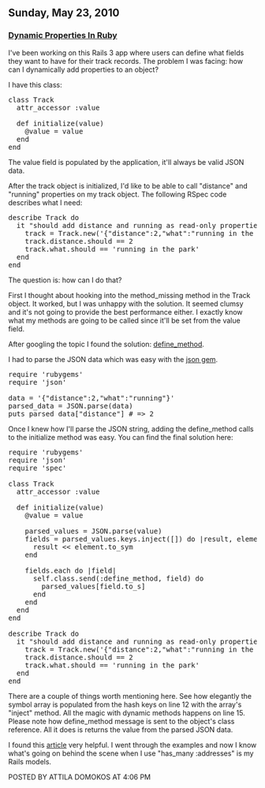 ## Sunday, May 23, 2010

### [Dynamic Properties In Ruby](http://www.adomokos.com/2010/05/dynamic-properties-in-ruby.html)

I've been working on this Rails 3 app where users can define what fields they want to have for their track records. The problem I was facing: how can I dynamically add properties to an object?

I have this class:

<pre class="brush: ruby">class Track
  attr_accessor :value

  def initialize(value)
    @value = value
  end
end
</pre>

The value field is populated by the application, it'll always be valid JSON data.

After the track object is initialized, I'd like to be able to call "distance" and "running" properties on my track object. The following RSpec code describes what I need:

<pre class="brush: ruby">describe Track do
  it "should add distance and running as read-only properties" do
    track = Track.new('{"distance":2,"what":"running in the park"}')
    track.distance.should == 2
    track.what.should == 'running in the park'
  end
end
</pre>

The question is: how can I do that?

First I thought about hooking into the method_missing method in the Track object. It worked, but I was unhappy with the solution. It seemed clumsy and it's not going to provide the best performance either. I exactly know what my methods are going to be called since it'll be set from the value field.

After googling the topic I found the solution: [define_method](http://ruby-doc.org/core/classes/Module.html#M001654).

I had to parse the JSON data which was easy with the [json gem](http://flori.github.com/json/).

<pre class="brush: ruby">require 'rubygems'
require 'json'

data = '{"distance":2,"what":"running"}'
parsed_data = JSON.parse(data)
puts parsed_data["distance"] # => 2
</pre>

Once I knew how I'll parse the JSON string, adding the define_method calls to the initialize method was easy.
You can find the final solution here:

<pre class="brush: ruby">require 'rubygems'
require 'json'
require 'spec'

class Track
  attr_accessor :value

  def initialize(value)
    @value = value

    parsed_values = JSON.parse(value)
    fields = parsed_values.keys.inject([]) do |result, element|
      result << element.to_sym
    end

    fields.each do |field|
      self.class.send(:define_method, field) do
        parsed_values[field.to_s]    
      end
    end
  end
end

describe Track do
  it "should add distance and running as read-only properties" do
    track = Track.new('{"distance":2,"what":"running in the park"}')
    track.distance.should == 2
    track.what.should == 'running in the park'
  end
end
</pre>

There are a couple of things worth mentioning here.
See how elegantly the symbol array is populated from the hash keys on line 12 with the array's "inject" method.
All the magic with dynamic methods happens on line 15\. Please note how define_method message is sent to the object's class reference. All it does is returns the value from the parsed JSON data.

I found this [article](http://www.vitarara.org/cms/ruby_metaprogamming_declaratively_adding_methods_to_a_class) very helpful. I went through the examples and now I know what's going on behind the scene when I use "has_many :addresses" is my Rails models.


POSTED BY ATTILA DOMOKOS AT 4:06 PM
